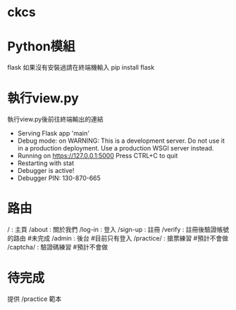 # ckcs
# Python模組
flask 如果沒有安裝過請在終端機輸入 pip install flask
# 執行view.py
執行view.py後前往終端輸出的連結
 * Serving Flask app 'main'
 * Debug mode: on
WARNING: This is a development server. Do not use it in a production deployment. Use a production WSGI server instead.
 * Running on https://127.0.0.1:5000
Press CTRL+C to quit
 * Restarting with stat
 * Debugger is active!
 * Debugger PIN: 130-870-665
# 路由
/ : 主頁
/about : 關於我們
/log-in : 登入
/sign-up : 註冊
/verify : 註冊後驗證帳號的路由 #未完成
/admin : 後台 #目前只有登入
/practice/<webname> : 搶票練習 #預計不會做
/captcha/<webname> : 驗證碼練習 #預計不會做
# 待完成
提供 /practice 範本
